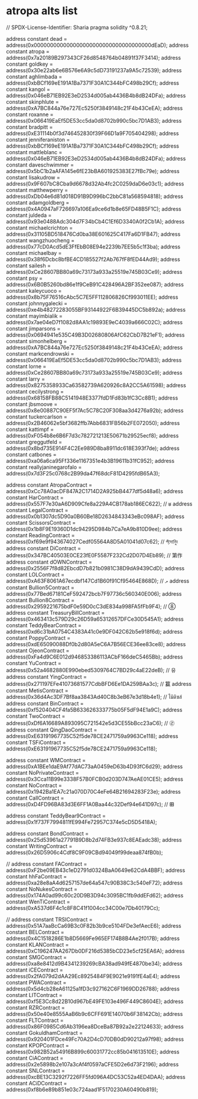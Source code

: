 # atropa alts list

// SPDX-License-Identifier: Sharia
pragma solidity ^0.8.21;

address constant dead = address(0x000000000000000000000000000000000000dEaD);
address constant atropa = address(0x7a20189B297343CF26d8548764b04891f37F3414);
address constant goldkey = address(0x30e22ab6e6B576e6A9c5dD73191237a9A5c72539);
address constant aghlimbada = address(0xbBCf169eE191A1Ba7371F30A1C344bFC498b29Cf);
address constant kangol = address(0x046eB71EB92E3eD2534d005ab4436B4b8dB24DFa);
address constant skinphlute = address(0xA7BC844a76e727Ec5250f3849148c21F4b43CeEA);
address constant roxanne = address(0x066419EaEf5DE53cc5da0d8702b990c5bc7D1AB3);
address constant bradpitt = address(0xE31114b0f3d746452830f39F66D1a9F705404298);
address constant jenniferaniston = address(0xbBCf169eE191A1Ba7371F30A1C344bFC498b29Cf);
address constant mattleblanc = address(0x046eB71EB92E3eD2534d005ab4436B4b8dB24DFa);
address constant daveschwimmer = address(0x5bC1b2aAFA145e6fE23bBA601925383E27fBc79e);
address constant lisakudrow = address(0x9F607bC8Cba9d6678d32Ab4fc2C0259daD6e03c1);
address constant matthewperry = address(0xDb04e6d81d018D91B9D996bC2bbC81a568594818);
address constant adamgoldberg = address(0x4A0947aF726697a106Ea9ce6d1b8e65FD48B5F1C);
address constant juldeda = address(0x93e0488Adc304d7F34bCb4C1Ef6D3340A0f2Cb1A);
address constant michaelcrichton = address(0x31105BD518476Cd0ba38E601625C417Fa6D1FB47);
address constant wangzhuocheng = address(0x77cD0Acd5dE3FfEbB08E94e2239b7EE5b5c1f3ba);
address constant michaelbay = address(0x38f6Dcbc8bfBE4CD185527f2Ab767fF8fED44Ad9);
address constant sailesh = address(0xCe28607BB80a69c73173a933a25519e745B03Ce9);
address constant psy = address(0x6B0B5260bd86e1f9CeB91C428496A2BF352ee087);
address constant kaleycuoco = address(0x8b75F76516cAbc5C7E5FF112806826Cf993011EE);
address constant johnnygalecki = address(0xe4b48272283055BF93144922F6B39445DC5b892a);
address constant mayimbialik = address(0x7ae04eD7f1082d8AA1c19893E9eC4039a666C02C);
address constant jimparsons = address(0x0694941e535C49B3D02680806AfC62CbD7B21eF1);
address constant simonhelberg = address(0xA7BC844a76e727Ec5250f3849148c21F4b43CeEA);
address constant markcendrowski = address(0x066419EaEf5DE53cc5da0d8702b990c5bc7D1AB3);
address constant lorne = address(0xCe28607BB80a69c73173a933a25519e745B03Ce9);
address constant larry = address(0x8275358933Ca63582739A620926c8A2CC5A61598);
address constant cecilystrong = address(0x68158FB88C5141948E3377fdD1Fd83b1fC3Cc8B1);
address constant jbsmoove = address(0x8e00887C90EF5f7Ac5C78C20F308aa3d4276a92b);
address constant tuckercarlson = address(0x2B46062e5bf3682ffb7Abb6831FB56b2FE072050);
address constant kattimpf = address(0xF054b8e6B6F7d3c782721213E50671b29525ecf8);
address constant greggutfeld = address(0x8bd735E914F4C2Ee989D8ba8911dc618E393f7de);
address constant catbones = address(0xa06a6ca95Ff336e1167351e4b3B19611b31fC952);
address constant reallyjaninegarofalo = address(0x7d3F25c0768c2B99da47f68dcF81D4295fdB65A3);

address constant AtropaContract = address(0xCc78A0acDF847A2C1714D2A925bB4477df5d48a6);
address constant HarContract = address(0x557F7e30aA6D909Cfe8a229A4CB178ab186EC622);         // ʁ 
address constant LegalContract = address(0x0b1307dc5D90a0B60Be18D2634843343eBc098AF);
address constant ScissorsContract = address(0x1b8F9E19360D1dc94295D984b7Ca7eA9b810D9ee);
address constant ReadingContract = address(0xf69e9f943674027Cedf05564A8D5A01041d07c62);     // পঁদাে়নুিং
address constant DiContract = address(0x347BC40503E0CE23fE0F5587F232Cd2D07D4Eb89);          // 第作
address constant dOWNContract = address(0x2556F7f8d82EbcdD7b821b0981C38D9dA9439CdD);
address constant LOLContract = address(0xA63F8061A67ecdbf147Cd1B60f91Cf95464E868D);         // ލ
address constant Bullion5Contract = address(0x77Bed67181CeF592472bcb7F97736c560340E006);
address constant Bullion8Contract = address(0x2959221675bdF0e59D0cC3dE834a998FA5fFb9F4);    // ⑧
address constant TreasuryBillContract = address(0x463413c579D29c26D59a65312657DFCe30D545A1);
address constant TeddyBearContract = address(0xd6c31bA0754C4383A41c0e9DF042C62b5e918f6d);
address constant PoppyContract = address(0xdE65090088Df0b2d80A5eC6A7B56ECE36ee83ce8);
address constant OjeonContract = address(0xFa4d9C6E012d946853386113ACbF166deC5465Bb);
address constant YuContract = address(0x52a4682880E990ebed5309764C7BD29c4aE22deB);          // 유
address constant YingContract = address(0x271197EFe41073681577CdbBFD6Ee1DA259BAa3c);        // 籯
address constant MetisContract = address(0x36d4Ac3DF7Bf8aa3843Ad40C8b3eB67e3d18b4e1);       // ไมิติซส์
address constant BinContract = address(0xf520404CF4fa5B633626333775b05F5dF94E1a9C);
address constant TwoContract = address(0xDf6A16689A893095C721542e5d3CE55bBcc23aC6);         // ㉣
address constant QingDaoContract = address(0xE63191967735C52f5de78CE2471759a9963Ce118);
address constant TSFiContract = address(0xE63191967735C52f5de78CE2471759a9963Ce118);

address constant WMContract = address(0xA1BEe1daE9Af77dAC73aA0459eD63b4D93fC6d29);
address constant NoPrivateContract = address(0x3Cca11B99e3338F57B0FCB0d203D747AeAE01CE5);
address constant NoContract = address(0x1942Ba1EA7c21a070D70C4eFe64B21694283F23e);
address constant CallContract = address(0xD4FD96BA83d3E6FF1A0Baa44c32Def94e641D97c);        // 𐌎

address constant TeddyBear9Contract = address(0x1f737F7994811fE994Fe72957C374e5cD5D5418A);

address constant BondContract = address(0x25d53961a27791B9D8b2d74FB3e937c8EAEadc38);
address constant WritingContract = address(0x26D5906c4Cdf8C9F09CBd94049f99deaa874fB0b);

// address constant FAContract = address(0xF2be09EB43c1eD2791d0324BaA0649e62CdA4BBF);
address constant hhFaContract = address(0xa28e8aA4d6257157de64a547c90B38C3c540eF72);
address constant NoNukesContract = address(0x174A0ad99c60c20D9B3D94c3095BC1fb9ddEFd62);
address constant WenTiContract = address(0xA537d6F4c1c8F8C41f1004cc34C00e7Db40179Cc);

//
address constant TRSIContract = address(0x51A7aaBcCa69B3c0F82b3b9ce5104FDe3efAecE6);
address constant BELContract = address(0x4C1518286E1b8D5669Fe965EF174B8B4Ae2f017B);
address constant KLANContract = address(0xC196247AA267Db0DF216d5385bCD23e5cf25EA6A);
address constant SMGContract = address(0xa8e8412d9B4341239269cBA38ad949fE4870be34);
address constant iCEContract = address(0x2fA079d2dAA29Ec8925484F9E9021e9191fE4aE4);
address constant PWAContract = address(0x5d4cb28eA61125a1fD3c927162C6F1969DD26788);
address constant LITContract = address(0xf5E3Cc8d22B10d967bE49FE103e496F449C8604E);
address constant RZRContract = address(0x50e40e8555AaB6b9c6CFF691E14070b6F38142Cb);
address constant FLTContract = address(0x86F0985Cd6Ab3196ea8DceBa87B92a2e22124633);
address constant GokuldhamContract = address(0x920401FDce49Fc70A2D4cD70DB0dD90212a97f98);
address constant KPOPContract = address(0x982B52a54916B899c60031772cc85b041613510E);
address constant CiAContract = address(0x2e5898b2e107a3cAf4f0597aCFE5D2e6d73F2196);
address constant SNLContract = address(0xcBE13C3292f7226FF5fd096A4DC53C52a4ED4DAA);
address constant ACiDContract = address(0xf8b6e89b851e03c724aad1F5170230A60490b819);
